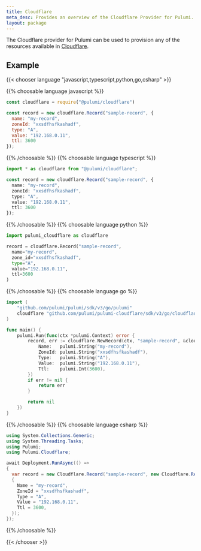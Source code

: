 ```yaml
---
title: Cloudflare
meta_desc: Provides an overview of the Cloudflare Provider for Pulumi.
layout: package
---
```


The Cloudflare provider for Pulumi can be used to provision any of the resources available in [Cloudflare](https://www.cloudflare.com/).

## Example

{{< chooser language "javascript,typescript,python,go,csharp" >}}

{{% choosable language javascript %}}

```javascript
const cloudflare = require("@pulumi/cloudflare")

const record = new cloudflare.Record("sample-record", {
  name: "my-record",
  zoneId: "xxsdfhsfkashadf",
  type: "A",
  value: "192.168.0.11",
  ttl: 3600
});
```

{{% /choosable %}}
{{% choosable language typescript %}}

```typescript
import * as cloudflare from "@pulumi/cloudflare";

const record = new cloudflare.Record("sample-record", {
  name: "my-record",
  zoneId: "xxsdfhsfkashadf",
  type: "A",
  value: "192.168.0.11",
  ttl: 3600
});
```

{{% /choosable %}}
{{% choosable language python %}}

```python
import pulumi_cloudflare as cloudflare

record = cloudflare.Record("sample-record",
  name="my-record",
  zone_id="xxsdfhsfkashadf",
  type="A",
  value="192.168.0.11",
  ttl=3600
)
```

{{% /choosable %}}
{{% choosable language go %}}

```go
import (
	"github.com/pulumi/pulumi/sdk/v3/go/pulumi"
	cloudflare "github.com/pulumi/pulumi-cloudflare/sdk/v3/go/cloudflare"
)

func main() {
	pulumi.Run(func(ctx *pulumi.Context) error {
		record, err := cloudflare.NewRecord(ctx, "sample-record", &cloudflare.RecordArgs{
			Name:   pulumi.String("my-record"),
			ZoneId: pulumi.String("xxsdfhsfkashadf"),
			Type:   pulumi.String("A"),
			Value:  pulumi.String("192.168.0.11"),
			Ttl:    pulumi.Int(3600),
		})
		if err != nil {
			return err
		}

		return nil
	})
}

```

{{% /choosable %}}
{{% choosable language csharp %}}

```csharp
using System.Collections.Generic;
using System.Threading.Tasks;
using Pulumi;
using Pulumi.Cloudflare;

await Deployment.RunAsync(() =>
{
  var record = new Cloudflare.Record("sample-record", new Cloudflare.RecordArgs
  {
    Name = "my-record",
    ZoneId = "xxsdfhsfkashadf",
    Type = "A",
    Value = "192.168.0.11",
    Ttl = 3600,
  });
});
```

{{% /choosable %}}

{{< /chooser >}}
